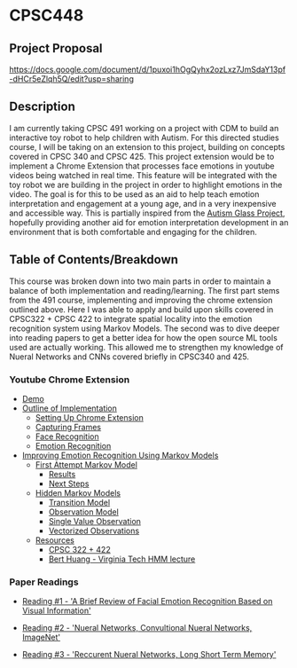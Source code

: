 # CPSC448

## Project Proposal
https://docs.google.com/document/d/1puxoi1hOgQyhx2ozLxz7JmSdaY13pf-dHCr5eZlqh5Q/edit?usp=sharing

## Description

I am currently taking CPSC 491 working on a project with CDM to build an interactive toy robot to help children with Autism. For this directed studies course, I will be taking on an extension to this project, building on concepts covered in CPSC 340 and CPSC 425. This project extension would be to implement a Chrome Extension that processes face emotions in youtube videos being watched in real time. This feature will be integrated with the toy robot we are building in the project in order to highlight emotions in the video. The goal is for this to be used as an aid to help teach emotion interpretation and engagement at a young age, and in a very inexpensive and accessible way. This is partially inspired from the [Autism Glass Project](http://autismglass.stanford.edu/), hopefully providing another aid for emotion interpretation development in an environment that is both comfortable and engaging for the children.


## Table of Contents/Breakdown

This course was broken down into two main parts in order to maintain a balance of both implementation and reading/learning. The first part stems from the 491 course, implementing and improving the chrome extension outlined above. Here I was able to apply and build upon skills covered in CPSC322 + CPSC 422 to integrate spatial locality into the emotion recognition system using Markov Models. The second was to dive deeper into reading papers to get a better idea for how the open source ML tools used are actually working. This allowed me to strengthen my knowledge of Nueral Networks and CNNs covered briefly in CPSC340 and 425.

### Youtube Chrome Extension
* [Demo](https://github.com/ryanknauer/CPSC448/tree/master/YoutubeExtension#demo)
* [Outline of Implementation](https://github.com/ryanknauer/CPSC448/tree/master/YoutubeExtension#progress)
  * [Setting Up Chrome Extension](https://github.com/ryanknauer/CPSC448/tree/master/YoutubeExtension#1-setting-up-chrome-extension)
  * [Capturing Frames](https://github.com/ryanknauer/CPSC448/tree/master/YoutubeExtension#2-capturing-frames)
  * [Face Recognition](https://github.com/ryanknauer/CPSC448/tree/master/YoutubeExtension#3-face-recognition)
  * [Emotion Recognition](https://github.com/ryanknauer/CPSC448/tree/master/YoutubeExtension#4-emotion-recognition)
* [Improving Emotion Recognition Using Markov Models](https://github.com/ryanknauer/CPSC448/blob/master/YoutubeExtension/Markov.md)
  * [First Attempt Markov Model](https://github.com/ryanknauer/CPSC448/blob/master/YoutubeExtension/Markov.md#first-attempt)
    * [Results](https://github.com/ryanknauer/CPSC448/blob/master/YoutubeExtension/Markov.md#results)
    * [Next Steps](https://github.com/ryanknauer/CPSC448/blob/master/YoutubeExtension/Markov.md#next-steps)
  * [Hidden Markov Models](https://github.com/ryanknauer/CPSC448/blob/master/YoutubeExtension/Markov.md)
    * [Transition Model](https://github.com/ryanknauer/CPSC448/blob/master/YoutubeExtension/Markov.md#transition-model)
    * [Observation Model](https://github.com/ryanknauer/CPSC448/blob/master/YoutubeExtension/Markov.md#observation-model)
    * [Single Value Observation](https://github.com/ryanknauer/CPSC448/blob/master/YoutubeExtension/Markov.md#single-valued-observation)
    * [Vectorized Observations](https://github.com/ryanknauer/CPSC448/blob/master/HMM.ipynb)
  * [Resources](https://www.youtube.com/watch?v=9yl4XGp5OEg)
    * [CPSC 322 + 422
](https://github.com/ryanknauer/CPSC448/blob/master/YoutubeExtension/Markov.md#cpsc-322--422)
    * [Bert Huang - Virginia Tech HMM lecture
](https://github.com/ryanknauer/CPSC448/blob/master/YoutubeExtension/Markov.md#bert-huang---virginia-tech-hmm-lecture)
### Paper Readings

 * [Reading #1 - 'A Brief Review of Facial Emotion Recognition Based on Visual Information'](https://github.com/ryanknauer/CPSC448/blob/master/Readings1.md)

 * [Reading #2 - 'Nueral Networks, Convultional Nueral Networks, ImageNet'](https://github.com/ryanknauer/CPSC448/blob/master/Reading2.md)

 * [Reading #3 - 'Reccurent Nueral Networks, Long Short Term Memory'](https://github.com/ryanknauer/CPSC448/blob/master/Reading3.md)

